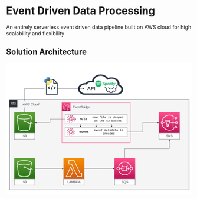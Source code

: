 # Event Driven Data Processing
An entirely serverless event driven data pipeline built on AWS cloud for high scalability and flexibility

## Solution Architecture
<p align="left">
  <img src="temp/diagram.png" alt="Texto Alternativo" width="720">
</p>
